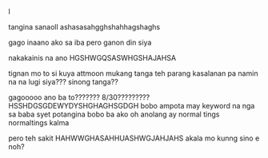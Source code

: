 l



















































tangina sanaoll ashasasahgghshahhagshaghs

gago inaano ako sa iba pero ganon din siya

nakakainis na ano HGSHWGQSASWHGSHAJAHSA

tignan mo to si kuya attmoon mukang tanga teh parang kasalanan pa namin na na lugi siya??? sinong tanga??

gagooooo ano ba to??????? 8/30????????? HSSHDGSGDEWYDYSHGHAGHSGDGH bobo ampota may keyword na nga sa baba syet potangina
bobo ba ako oh anolang
ay normal tings normaltings kalma

pero teh sakit HAHWWGHASAHHUASHWGJAHJAHS akala mo kunng sino e noh?


